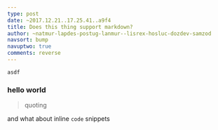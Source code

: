 ```yaml
---
type: post
date: ~2017.12.21..17.25.41..a9f4
title: Does this thing support markdown?
author: ~natmur-lapdes-postug-lanmur--lisrex-hosluc-dozdev-samzod
navsort: bump
navuptwo: true
comments: reverse
---
```


```
asdf
```

### hello world

> quoting

and what about inline `code` snippets